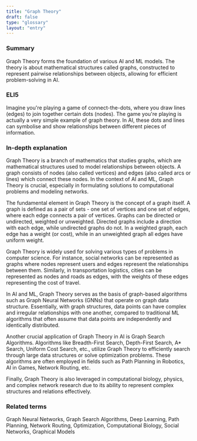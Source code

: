 ```yaml
---
title: "Graph Theory"
draft: false
type: "glossary"
layout: "entry"
---
```


### Summary

Graph Theory forms the foundation of various AI and ML models. The theory is about mathematical structures called graphs, constructed to represent pairwise relationships between objects, allowing for efficient problem-solving in AI.

### ELI5

Imagine you're playing a game of connect-the-dots, where you draw lines (edges) to join together certain dots (nodes). The game you're playing is actually a very simple example of graph theory. In AI, these dots and lines can symbolise and show relationships between different pieces of information.

### In-depth explanation

Graph Theory is a branch of mathematics that studies graphs, which are mathematical structures used to model relationships between objects. A graph consists of nodes (also called vertices) and edges (also called arcs or lines) which connect these nodes. In the context of AI and ML, Graph Theory is crucial, especially in formulating solutions to computational problems and modeling networks.

The fundamental element in Graph Theory is the concept of a graph itself. A graph is defined as a pair of sets - one set of vertices and one set of edges, where each edge connects a pair of vertices. Graphs can be directed or undirected, weighted or unweighted. Directed graphs include a direction with each edge, while undirected graphs do not. In a weighted graph, each edge has a weight (or cost), while in an unweighted graph all edges have uniform weight.

Graph Theory is widely used for solving various types of problems in computer science. For instance, social networks can be represented as graphs where nodes represent users and edges represent the relationships between them. Similarly, in transportation logistics, cities can be represented as nodes and roads as edges, with the weights of these edges representing the cost of travel.

In AI and ML, Graph Theory serves as the basis of graph-based algorithms such as Graph Neural Networks (GNNs) that operate on graph data structure. Essentially, with graph structures, data points can have complex and irregular relationships with one another, compared to traditional ML algorithms that often assume that data points are independently and identically distributed.

Another crucial application of Graph Theory in AI is Graph Search Algorithms. Algorithms like Breadth-First Search, Depth-First Search, A* Search, Uniform Cost Search, etc., utilize Graph Theory to efficiently search through large data structures or solve optimization problems. These algorithms are often employed in fields such as Path Planning in Robotics, AI in Games, Network Routing, etc.

Finally, Graph Theory is also leveraged in computational biology, physics, and complex network research due to its ability to represent complex structures and relations effectively.

### Related terms

Graph Neural Networks, Graph Search Algorithms, Deep Learning, Path Planning, Network Routing, Optimization, Computational Biology, Social Networks, Graphical Models

